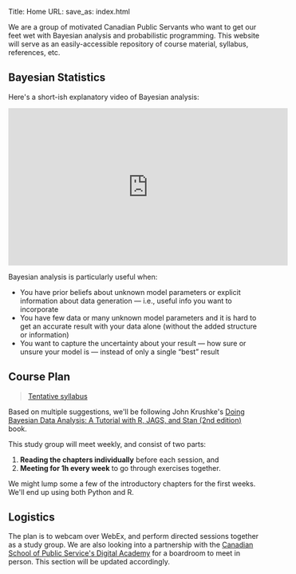 Title: Home
URL:
save_as: index.html

We are a group of motivated Canadian Public Servants who want to get our feet wet with Bayesian analysis and probabilistic programming. 
This website will serve as an easily-accessible repository of course material, syllabus, references, etc.

## Bayesian Statistics
Here's a short-ish explanatory video of Bayesian analysis:

<center><iframe width="560" height="315" src="https://www.youtube.com/embed/3OJEae7Qb_o?start=213" frameborder="0" allow="accelerometer; encrypted-media; gyroscope; picture-in-picture" allowfullscreen></iframe></center>

Bayesian analysis is particularly useful when:

* You have prior beliefs about unknown model parameters or explicit information about data generation &mdash; i.e., useful info you want to incorporate
* You have few data or many unknown model parameters and it is hard to get an accurate result with your data alone (without the added structure or information)
* You want to capture the uncertainty about your result &mdash; how sure or unsure your model is &mdash; instead of only a single “best” result

## Course Plan

>[Tentative syllabus](pages/syllabus.html)

Based on multiple suggestions, we'll be following John Krushke's [Doing Bayesian Data Analysis: A Tutorial with R, JAGS, and Stan (2nd edition)](https://sites.google.com/site/doingbayesiandataanalysis/what-s-new-in-2nd-ed) book.

This study group will meet weekly, and consist of two parts:

1. **Reading the chapters individually** before each session, and
2. **Meeting for 1h every week** to go through exercises together.

We might lump some a few of the introductory chapters for the first weeks. We'll end up using both Python and R.

## Logistics

The plan is to webcam over WebEx, and perform directed sessions together as a study group. We are also looking into a partnership with the [Canadian School of Public Service's Digital Academy](https://gccollab.ca/groups/profile/1316691/endigital-academyfrlacadu00e9mie-du-numu00e9rique) for a boardroom to meet in person. This section will be updated accordingly.
